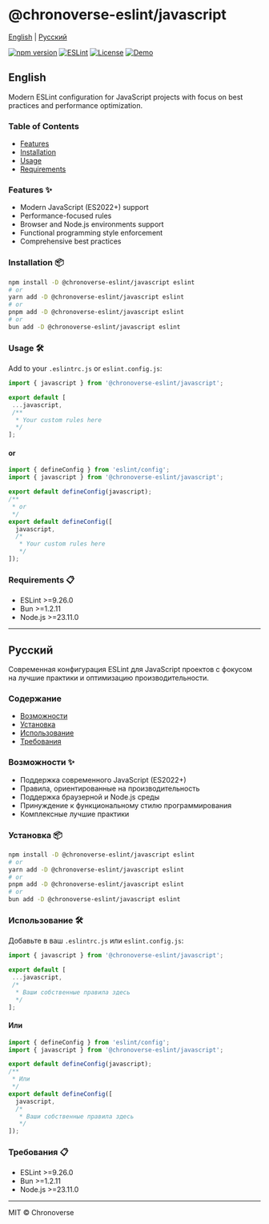 # @chronoverse-eslint/javascript

[English](#english) | [Русский](#русский)

[![npm version](https://img.shields.io/npm/v/@chronoverse-eslint/javascript.svg)](https://www.npmjs.com/package/@chronoverse-eslint/javascript)
[![ESLint](https://img.shields.io/badge/ESLint-v9.26.0-4B32C3.svg)](https://eslint.org)
[![License](https://img.shields.io/badge/license-MIT-4B32C3.svg)](LICENSE)
[![Demo](https://img.shields.io/badge/🛠️-Config%20Inspector-4B32C3)](https://gratisvictory.github.io/chronoverse-eslint)

## English

Modern ESLint configuration for JavaScript projects with focus on best practices and performance optimization.

### Table of Contents

- [Features](#features-)
- [Installation](#installation-)
- [Usage](#usage-️)
- [Requirements](#requirements-)

### Features ✨

- Modern JavaScript (ES2022+) support
- Performance-focused rules
- Browser and Node.js environments support
- Functional programming style enforcement
- Comprehensive best practices

### Installation 📦

```bash
npm install -D @chronoverse-eslint/javascript eslint
# or
yarn add -D @chronoverse-eslint/javascript eslint
# or
pnpm add -D @chronoverse-eslint/javascript eslint
# or
bun add -D @chronoverse-eslint/javascript eslint
```

### Usage 🛠️

Add to your `.eslintrc.js` or `eslint.config.js`:

```javascript
import { javascript } from '@chronoverse-eslint/javascript';

export default [
 ...javascript,
 /**
  * Your custom rules here
  */
];
```

#### or

```javascript
import { defineConfig } from 'eslint/config';
import { javascript } from '@chronoverse-eslint/javascript';

export default defineConfig(javascript);
/**
 * or
 */
export default defineConfig([
  javascript,
  /*
   * Your custom rules here
   */
]);
```

### Requirements 📋

- ESLint >=9.26.0
- Bun >=1.2.11
- Node.js >=23.11.0

---

## Русский

Современная конфигурация ESLint для JavaScript проектов с фокусом на лучшие практики и оптимизацию производительности.

### Содержание

- [Возможности](#возможности-)
- [Установка](#установка-)
- [Использование](#использование-️)
- [Требования](#требования-)

### Возможности ✨

- Поддержка современного JavaScript (ES2022+)
- Правила, ориентированные на производительность
- Поддержка браузерной и Node.js среды
- Принуждение к функциональному стилю программирования
- Комплексные лучшие практики

### Установка 📦

```bash
npm install -D @chronoverse-eslint/javascript eslint
# or
yarn add -D @chronoverse-eslint/javascript eslint
# or
pnpm add -D @chronoverse-eslint/javascript eslint
# or
bun add -D @chronoverse-eslint/javascript eslint
```

### Использование 🛠️

Добавьте в ваш `.eslintrc.js` или `eslint.config.js`:

```javascript
import { javascript } from '@chronoverse-eslint/javascript';

export default [
 ...javascript,
 /*
  * Ваши собственные правила здесь
  */
];
```

#### Или

```javascript
import { defineConfig } from 'eslint/config';
import { javascript } from '@chronoverse-eslint/javascript';

export default defineConfig(javascript);
/**
 * Или
 */
export default defineConfig([
  javascript,
  /*
   * Ваши собственные правила здесь
   */
]);
```

### Требования 📋

- ESLint >=9.26.0
- Bun >=1.2.11
- Node.js >=23.11.0

---

MIT © Chronoverse
